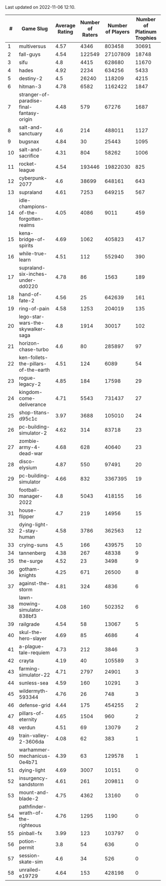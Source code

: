 Last updated on 2022-11-06 12:10.


|#|Game Slug|Average Rating|Number of Raters|Number of Players|Number of Platinum Trophies|Max Rarity (%)|
|---|---|---|---|---|---|---|
|1|multiversus|4.57|4346|803458|30691|79|
|2|fall-guys|4.54|122549|27107809|18748|3|
|3|sifu|4.8|4415|628680|11670|96|
|4|hades|4.92|2234|634256|5433|89|
|5|destiny-2|4.5|26240|118209|4215|96|
|6|hitman-3|4.78|6582|1162422|1847|48|
|7|stranger-of-paradise-final-fantasy-origin|4.48|579|67276|1687|98|
|8|salt-and-sanctuary|4.6|214|488011|1127|83|
|9|bugsnax|4.84|30|25443|1095|97|
|10|salt-and-sacrifice|4.31|804|58262|1006|91|
|11|rocket-league|4.54|193446|19822030|825|75|
|12|cyberpunk-2077|4.6|38699|648161|643|61|
|13|supraland|4.61|7253|649215|567|99|
|14|idle-champions-of-the-forgotten-realms|4.05|4086|9011|459|3|
|15|kena-bridge-of-spirits|4.69|1062|405823|417|94|
|16|while-true-learn|4.51|112|552940|390|93|
|17|supraland-six-inches-under-dd0220|4.78|86|1563|189|99|
|18|hand-of-fate-2|4.56|25|642639|161|72|
|19|ring-of-pain|4.58|1253|204019|135|97|
|20|lego-star-wars-the-skywalker-saga|4.8|1914|30017|102|98|
|21|horizon-chase-turbo|4.6|80|285897|97|83|
|22|ken-follets-the-pillars-of-the-earth|4.51|124|6089|54|52|
|23|rogue-legacy-2|4.85|184|17598|29|0.2|
|24|kingdom-come-deliverance|4.71|5543|731437|27|30|
|25|shop-titans-d95c1c|3.97|3688|105010|24|98|
|26|pc-building-simulator-2|4.62|314|83718|23|75|
|27|zombie-army-4-dead-war|4.68|628|40640|23|66|
|28|disco-elysium|4.87|550|97491|20|28|
|29|pc-building-simulator|4.66|832|3367395|19|48|
|30|football-manager-2022|4.8|5043|418155|16|49|
|31|house-flipper|4.7|219|14956|15|93|
|32|dying-light-2-stay-human|4.58|3786|362563|12|0.8|
|33|crying-suns|4.5|166|439575|10|65|
|34|tannenberg|4.38|267|48338|9|84|
|35|the-surge|4.52|23|3498|9|94|
|36|gotham-knights|4.25|671|26500|8|34|
|37|against-the-storm|4.81|324|4836|6|12|
|38|lawn-mowing-simulator-838bf3|4.08|160|502352|6|89|
|39|railgrade|4.54|58|13067|5|98|
|40|skul-the-hero-slayer|4.69|85|4686|4|96|
|41|a-plague-tale-requiem|4.73|212|3846|3|92|
|42|crayta|4.19|40|105589|3|23|
|43|farming-simulator-22|4.71|2797|24901|3|81|
|44|sunless-sea|4.59|160|10291|3|37|
|45|wildermyth-593344|4.76|26|748|3|90|
|46|defense-grid|4.44|175|454255|2|80|
|47|pillars-of-eternity|4.65|1504|960|2|79|
|48|verdun|4.51|69|13079|2|71|
|49|train-valley-2-3606da|4.08|62|383|1|88|
|50|warhammer-mechanicus-0e4b71|4.39|63|129578|1|23|
|51|dying-light|4.69|3007|10151|0|96|
|52|insurgency-sandstorm|4.61|261|209811|0|7|
|53|mount-and-blade-2|4.75|4362|13160|0|25|
|54|pathfinder-wrath-of-the-righteous|4.76|1295|1190|0|0.2|
|55|pinball-fx|3.99|123|103797|0|86|
|56|potion-permit|3.8|54|636|0|98|
|57|session-skate-sim|4.6|34|526|0|23|
|58|unrailed-e19729|4.64|153|428198|0|1|
